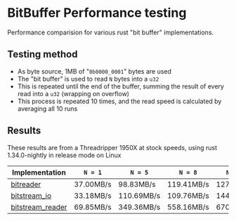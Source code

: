 # BitBuffer Performance testing

Performance comparision for various rust "bit buffer" implementations.

## Testing method

- As byte source, 1MB of "`0b0000_0001`" bytes are used
- The "bit buffer" is used to read `N` bytes into a `u32`
- This is repeated until the end of the buffer, summing the result of every read into a `u32` (wrapping on overflow)
- This process is repeated 10 times, and the read speed is calculated by averaging all 10 runs

## Results

These results are from a Threadripper 1950X at stock speeds, using rust 1.34.0-nightly in release mode on Linux

| Implementation                   | `N = 1`   | `N = 5`    | `N = 8`    | `N = 10`   | `N = 20`   |
| -------------------------------- | --------  | ---------- | ---------- | ---------- | ---------- |
| [bitreader](bitreader)           | 37.00MB/s | 98.83MB/s  | 119.41MB/s | 127.02MB/s | 150.45MB/s |
| [bitstream_io](bitstream_io)     | 33.18MB/s | 110.69MB/s | 109.76MB/s | 144.01MB/s | 205.20MB/s |
| [bitstream_reader](bitstream_io) | 69.85MB/s | 349.36MB/s | 558.16MB/s | 670.59MB/s | 1.36GB/s   |

[bitreader]: https://github.com/irauta/bitreader
[bitstream_io]: https://github.com/tuffy/bitstream-io
[bitstream_reader]: https://github.com/icewind1991/bitstream_reader